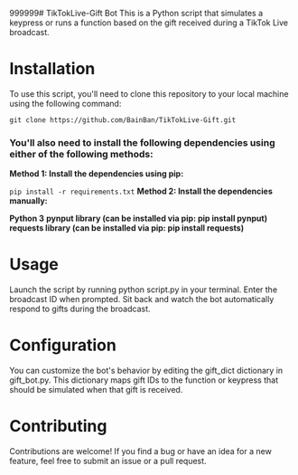 999999# TikTokLive-Gift Bot
This is a Python script that simulates a keypress or runs a function based on the gift received during a TikTok Live broadcast.

# Installation
To use this script, you'll need to clone this repository to your local machine using the following command:

```git clone https://github.com/BainBan/TikTokLive-Gift.git```

### You'll also need to install the following dependencies using either of the following methods:

**Method 1: Install the dependencies using pip:**

```pip install -r requirements.txt```
**Method 2: Install the dependencies manually:**

**Python 3**
**pynput library (can be installed via pip: pip install pynput)**
**requests library (can be installed via pip: pip install requests)**
# Usage
Launch the script by running python script.py in your terminal.
Enter the broadcast ID when prompted.
Sit back and watch the bot automatically respond to gifts during the broadcast.

# Configuration
You can customize the bot's behavior by editing the gift_dict dictionary in gift_bot.py. This dictionary maps gift IDs to the function or keypress that should be simulated when that gift is received.

# Contributing
Contributions are welcome! If you find a bug or have an idea for a new feature, feel free to submit an issue or a pull request.
